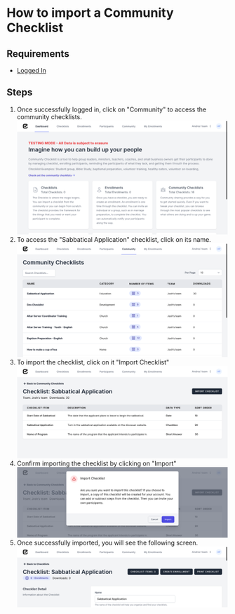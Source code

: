# How to import a Community Checklist
## Requirements
<!-- * [Signed Up](sign_up.md) -->
* [Logged In](log_in.md)
## Steps
1. Once successfully logged in, click on "Community" to access the community checklists.
![Dashboard](img/import_checklist/1_dashboard.png)
2. To access the "Sabbatical Application" checklist, click on its name.
![Community](img/import_checklist/2_community.png)
3. To import the checklist, click on it "Import Checklist"
![Sabbatical Application](img/import_checklist/3_sabbatical_application.png)
4. Confirm importing the checklist by clicking on "Import"
![Import Checklist](img/import_checklist/4_import_checklist.png)
5. Once successfully imported, you will see the following screen.
![Checklist Imported](img/import_checklist/5_checklist_imported.png)